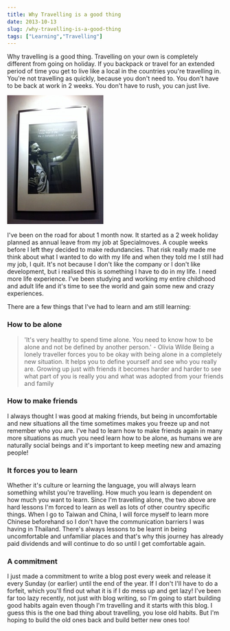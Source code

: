 ```yaml
---
title: Why Travelling is a good thing
date: 2013-10-13
slug: /why-travelling-is-a-good-thing
tags: ["Learning","Travelling"]
---
```


Why travelling is a good thing. Travelling on your own is completely different from going on holiday. If you backpack or travel for an extended period of time you get to live like a local in the countries you're travelling in. You're not travelling as quickly, because you don't need to. You don't have to be back at work in 2 weeks. You don't have to rush, you can just live.

[![image](image-224x300.jpg)](http://old.jefflau.net/wp-content/uploads/2013/10/image.jpg)

I've been on the road for about 1 month now. It started as a 2 week holiday planned as annual leave from my job at Specialmoves. A couple weeks before I left they decided to make redundancies. That risk really made me think about what I wanted to do with my life and when they told me I still had my job, I quit. It's not because I don't like the company or I don't like development, but i realised this is something I have to do in my life. I need more life experience. I've been studying and working my entire childhood and adult life and it's time to see the world and gain some new and crazy experiences.

There are a few things that I've had to learn and am still learning:

### How to be alone

> 'It's very healthy to spend time alone. You need to know how to be alone and not be defined by another person.'  - Olivia Wilde
Being a lonely traveller forces you to be okay with being alone in a completely new situation. It helps you to define yourself and see who you really are. Growing up just with friends it becomes harder and harder to see what part of you is really you and what was adopted from your friends and family

### How to make friends

I always thought I was good at making friends, but being in uncomfortable and new situations all the time sometimes makes you freeze up and not remember who you are. I've had to learn how to make friends again in many more situations as much you need learn how to be alone, as humans we are naturally social beings and it's important to keep meeting new and amazing people!

### It forces you to learn

Whether it's culture or learning the language, you will always learn something whilst you're travelling. How much you learn is dependent on how much you want to learn. Since I'm travelling alone, the two above are hard lessons I'm forced to learn as well as lots of other country specific things. When I go to Taiwan and China, I will force myself to learn more Chinese beforehand so I don't have the communication barriers I was having in Thailand. There's always lessons to be learnt in being uncomfortable and unfamiliar places and that's why this journey has already paid dividends and will continue to do so until I get comfortable again.

### A commitment

I just made a commitment to write a blog post every week and release it every Sunday (or earlier)  until the end of the year. If I don't I'll have to do a forfeit, which you'll find out what it is if I do mess up and get lazy! I've been far too lazy recently, not just with blog writing, so I'm going to start building good habits again even though I'm travelling and it starts with this blog. I guess this is the one bad thing about travelling, you lose old habits. But I'm hoping to build the old ones back and build better new ones too!